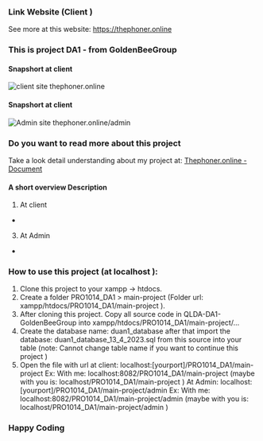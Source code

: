### Link Website (Client )
See more at this website: https://thephoner.online

### This is project DA1 - from GoldenBeeGroup

#### Snapshort at client

![client site thephoner.online](https://trannhatsang.com/wp-content/uploads/2023/04/Screenshot_78.png "thephoner.online client")

#### Snapshort at client

![Admin site thephoner.online/admin](https://trannhatsang.com/wp-content/uploads/2023/04/Screenshot_84.png "thephoner.online client")

### Do you want to read more about this project

Take a look detail understanding about my project at: [Thephoner.online - Document](/PS20227_Tran_Nhat_Sang_BAO_CAO_DA1_FINAL.docx)

#### A short overview Description
1. At client
 - 
3. At Admin
 - 

### How to use this project (at localhost ):

1. Clone this project to your xampp -> htdocs.
2. Create a folder PRO1014_DA1 > main-project (Folder url: xampp/htdocs/PRO1014_DA1/main-project ).
3. After cloning this project. Copy all source code in QLDA-DA1-GoldenBeeGroup into xampp/htdocs/PRO1014_DA1/main-project/...
4. Create the database name: duan1_database after that import the database: duan1_database_13_4_2023.sql from this source into your table (note: Cannot change table name if you want to continue this project )
5. Open the file with url 
at client: localhost:[yourport]/PRO1014_DA1/main-project 
Ex: With me: localhost:8082/PRO1014_DA1/main-project (maybe with you is: localhost/PRO1014_DA1/main-project )
At Admin: localhost:[yourport]/PRO1014_DA1/main-project/admin
Ex: With me: localhost:8082/PRO1014_DA1/main-project/admin (maybe with you is: localhost/PRO1014_DA1/main-project/admin )

### Happy Coding


